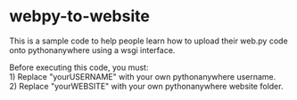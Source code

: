 # webpy-to-website

This is a sample code to help people learn how to upload their web.py code onto pythonanywhere using a wsgi interface.

Before executing this code, you must:
  <br>1) Replace "yourUSERNAME" with your own pythonanywhere username.
  <br>2) Replace "yourWEBSITE" with your own pythonanywhere website folder.

